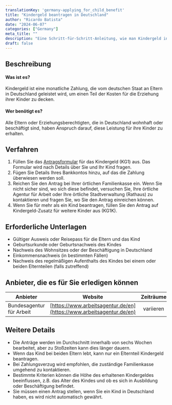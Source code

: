 ```yaml
---
translationKey: 'germany-applying_for_child_benefit'
title: "Kindergeld beantragen in Deutschland"
author: "Ricardo Batista"
date: "2024-06-07"
categories: ["Germany"]
meta_title: ""
description: "Eine Schritt-für-Schritt-Anleitung, wie man Kindergeld in Deutschland beantragt."
draft: false
---
```


## Beschreibung
#### Was ist es?
Kindergeld ist eine monatliche Zahlung, die vom deutschen Staat an Eltern in Deutschland geleistet wird, um einen Teil der Kosten für die Erziehung ihrer Kinder zu decken.

#### Wer benötigt es?
Alle Eltern oder Erziehungsberechtigten, die in Deutschland wohnhaft oder beschäftigt sind, haben Anspruch darauf, diese Leistung für ihre Kinder zu erhalten.

## Verfahren
1. Füllen Sie das [Antragsformular](https://www.arbeitsagentur.de/datei/ba146148.pdf) für das Kindergeld (KG1) aus. Das Formular wird nach Details über Sie und Ihr Kind fragen.
2. Fügen Sie Details Ihres Bankkontos hinzu, auf das die Zahlung überwiesen werden soll.
3. Reichen Sie den Antrag bei Ihrer örtlichen Familienkasse ein. Wenn Sie nicht sicher sind, wo sich diese befindet, versuchen Sie, Ihre örtliche Agentur für Arbeit oder Ihre örtliche Stadtverwaltung (Rathaus) zu kontaktieren und fragen Sie, wo Sie den Antrag einreichen können.
4. Wenn Sie für mehr als ein Kind beantragen, füllen Sie den Antrag auf Kindergeld-Zusatz für weitere Kinder aus (KG1K).

## Erforderliche Unterlagen
- Gültiger Ausweis oder Reisepass für die Eltern und das Kind
- Geburtsurkunde oder Geburtsnachweis des Kindes
- Nachweis des Wohnsitzes oder der Beschäftigung in Deutschland
- Einkommensnachweis (in bestimmten Fällen)
- Nachweis des regelmäßigen Aufenthalts des Kindes bei einem oder beiden Elternteilen (falls zutreffend)

## Anbieter, die es für Sie erledigen können

| Anbieter        |     Website     |     Zeiträume    |       Kosten      |
| --------------- | --------------- |  :-------------:  | :-------------:  |
| Bundesagentur für Arbeit |  [https://www.arbeitsagentur.de/en](https://www.arbeitsagentur.de/en)  |     variieren     |        -       |

## Weitere Details
- Die Anträge werden im Durchschnitt innerhalb von sechs Wochen bearbeitet, aber zu Stoßzeiten kann dies länger dauern.
- Wenn das Kind bei beiden Eltern lebt, kann nur ein Elternteil Kindergeld beantragen.
- Bei Zahlungsverzug wird empfohlen, die zuständige Familienkasse umgehend zu kontaktieren.
- Bestimmte Kriterien können die Höhe des erhaltenen Kindergeldes beeinflussen, z.B. das Alter des Kindes und ob es sich in Ausbildung oder Beschäftigung befindet.
- Sie müssen einen Antrag stellen, wenn Sie ein Kind in Deutschland haben, es wird nicht automatisch gewährt.